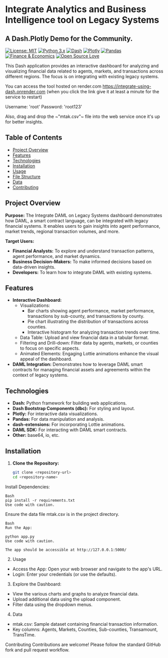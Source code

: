 # Integrate Analytics and Business Intelligence tool on Legacy Systems

## A Dash.Plotly Demo for the Community.


[![License: MIT](https://img.shields.io/badge/License-MIT-yellow.svg)](https://opensource.org/licenses/MIT)
[![Python 3.x](https://img.shields.io/badge/python-3.x-blue.svg)](https://www.python.org/)
[![Dash](https://img.shields.io/badge/Dash-v2-orange)](https://dash.plotly.com/)
[![Plotly](https://img.shields.io/badge/Plotly-4.x-blue)](https://plotly.com/python/)
[![Pandas](https://img.shields.io/badge/pandas-1.x-blue)](https://pandas.pydata.org/)
[![Finance & Economics](https://img.shields.io/badge/Topic-Finance%20%26%20Economics-green)](https://en.wikipedia.org/wiki/Finance)
[![Open Source Love](https://badges.frapsoft.com/os/v1/open-source.svg?v=103)](https://github.com/ellerbrock/open-source-badges/) 


This Dash application provides an interactive dashboard for analyzing and visualizing financial data related to agents, markets, and transactions across different regions. The focus is on integrating with existing legacy systems.


You can access the tool hosted on render.com  https://integrate-using-dash.onrender.com (when you click the link give it at least a minute for the service to restart)

Username: 'root'
Password: 'root123'

Also, drag and drop the ~"mtak.csv"~ file into the web service once it's up for better insights.


## Table of Contents

- [Project Overview](#project-overview)
- [Features](#features)
- [Technologies](#technologies)
- [Installation](#installation)
- [Usage](#usage)
- [File Structure](#file-structure)
- [Data](#data)
- [Contributing](#contributing)

## Project Overview

**Purpose:** The Integrate DAML on Legacy Systems dashboard demonstrates how DAML, a smart contract language, can be integrated with legacy financial systems. It enables users to gain insights into agent performance, market trends, regional transaction volumes, and more. 

**Target Users:**

- **Financial Analysts:**  To explore and understand transaction patterns, agent performance, and market dynamics.
- **Business Decision-Makers:** To make informed decisions based on data-driven insights.
- **Developers:** To learn how to integrate DAML with existing systems.

## Features

- **Interactive Dashboard:**
    - Visualizations:
        - Bar charts showing agent performance, market performance, transactions by sub-county, and transactions by county.
        - Pie chart illustrating the distribution of transactions across counties.
        - Interactive histogram for analyzing transaction trends over time.
    - Data Table: Upload and view financial data in a tabular format.
    - Filtering and Drill-down: Filter data by agents, markets, or counties to focus on specific aspects.
    - Animated Elements: Engaging Lottie animations enhance the visual appeal of the dashboard.
- **DAML Integration:** Demonstrates how to leverage DAML smart contracts for managing financial assets and agreements within the context of legacy systems.

## Technologies

- **Dash:** Python framework for building web applications.
- **Dash Bootstrap Components (dbc):** For styling and layout.
- **Plotly:** For interactive data visualizations.
- **Pandas:** For data manipulation and analysis.
- **dash-extensions:** For incorporating Lottie animations.
- **DAML SDK:** For interacting with DAML smart contracts.
- **Other:** base64, io, etc.

## Installation

1. **Clone the Repository:**
   ```bash
   git clone <repository-url>
   cd <repository-name>
   ```

 Install Dependencies:

    Bash
    pip install -r requirements.txt
    Use code with caution.                                       
                                          

 Ensure the data file mtak.csv is in the project directory.

    Bash
    Run the App:
    
    python app.py
    Use code with caution.
    
    The app should be accessible at http://127.0.0.1:5000/
                                                               
  
2. Usage
 * Access the App: Open your web browser and navigate to the app's URL.
 * Login: Enter your credentials (or use the defaults).
   
3. Explore the Dashboard:
 * View the various charts and graphs to analyze financial data.
 * Upload additional data using the upload component.
 * Filter data using the dropdown menus.
   
4. Data
 * mtak.csv: Sample dataset containing financial transaction information.
 * Key columns: Agents, Markets, Counties, Sub-counties, Transamount, TransTime.

Contributing
Contributions are welcome! Please follow the standard GitHub fork and pull request workflow.
